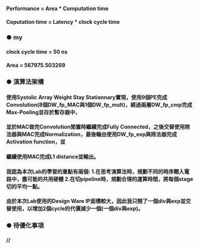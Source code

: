 #### Performance = Area * Computation time
#### Coputation time = Latency * clock cycle time
### ● my   
#### clock cycle time = 50 ns  
#### Area =  567975.503269
### ● 演算法架構  
#### 使用Systolic Array Weight Stay Stationnary實現，使用9個PE完成Convolution(8個DW_fp_MAC與1個DW_fp_mult)，經過兩層DW_fp_cmp完成Max-Pooling並存於暫存器中，
#### 並於MAC做完Convolution閒置時繼續完成Fully Connected，之後交替使用除法器與MAC完成Normalization，最後輪由使用DW_fp_exp與除法器完成Activation function，並
#### 繼續使用MAC完成L1 distance並輸出。
#### 我認為本次Lab的學習的重點有兩個: 1.在思考演算法時，規劃不同的時序餵入電路中，盡可能的共用硬體 2.在切pipeline時，規劃合理的運算時間，將每個stage切的平均一點。
#### 由於本次Lab使用的Design Ware IP面積較大，因此我只開了一個div與exp並交替使用，以增加2個cycle的代價減少一個(一個div與exp)。
### ● 待優化事項  
#### //
